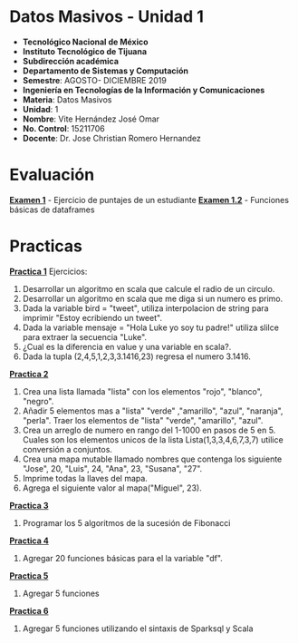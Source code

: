 # Datos Masivos - Unidad 1

 - **Tecnológico Nacional de México**
 - **Instituto Tecnológico de Tijuana**
 - **Subdirección académica**
 - **Departamento de Sistemas y Computación**
 - **Semestre**: AGOSTO- DICIEMBRE 2019
 - **Ingeniería en Tecnologías de la Información y Comunicaciones**
 - **Materia**: Datos Masivos
 - **Unidad**: 1
 - **Nombre**: Vite Hernández José Omar
 - **No. Control**: 15211706
 - **Docente**: Dr. Jose Christian Romero Hernandez

# Evaluación 
**[Examen 1](https://github.com/joseomarvite/BigData/blob/Unidad_1/Evaluacion/ExamenU1.scala)** - Ejercicio de puntajes de un estudiante 
**[Examen 1.2](https://github.com/joseomarvite/BigData/blob/Unidad_1/Evaluacion/ExamenU1.2.scala)** - Funciones básicas de dataframes 

# Practicas
[**Practica 1**](https://github.com/joseomarvite/BigData/blob/Unidad_1/Practicas_tareas/Practica%201/practica1.scala) 
Ejercicios:

 1. Desarrollar un algoritmo en scala que calcule el radio de un
    circulo.
 2. Desarrollar un algoritmo en scala que me diga si un numero es primo.
 3. Dada la variable bird = "tweet", utiliza interpolacion de string
    para imprimir "Estoy ecribiendo un tweet".
 4. Dada la variable mensaje = "Hola Luke yo soy tu padre!" utiliza
    slilce para extraer la secuencia "Luke".
 5. ¿Cual es la diferencia en value y una variable en scala?.
 6. Dada la tupla (2,4,5,1,2,3,3.1416,23) regresa el numero 3.1416.
 
**[Practica 2](https://github.com/joseomarvite/BigData/blob/Unidad_1/Practicas_tareas/Practica%202/practica2.scala)**
1. Crea una lista llamada "lista" con los elementos "rojo", "blanco", "negro".
2. Añadir 5 elementos mas a "lista" "verde" ,"amarillo", "azul", "naranja", "perla".
	Traer los elementos de "lista" "verde", "amarillo", "azul".
3.	Crea un arreglo de numero en rango del 1-1000 en pasos de 5 en 5.
	Cuales son los elementos unicos de la lista Lista(1,3,3,4,6,7,3,7) utilice conversión a 																		conjuntos.
4.	Crea una mapa mutable llamado nombres que contenga los siguiente "Jose", 20, 		   		"Luis", 24, "Ana", 23, "Susana", "27".
5.	Imprime todas la llaves del mapa.
6.	Agrega el siguiente valor al mapa("Miguel", 23).

**[Practica 3](https://github.com/joseomarvite/BigData/blob/Unidad_1/Practicas_tareas/Practica%203/practica3.scala)**
1. Programar los 5 algoritmos de la sucesión de Fibonacci

**[Practica 4](https://github.com/joseomarvite/BigData/blob/Unidad_1/Practicas_tareas/Practica%204/practica4.scala)** 
1. Agregar 20 funciones básicas para el la variable "df".

**[Practica 5](https://github.com/joseomarvite/BigData/blob/Unidad_1/Practicas_tareas/Practica%205/practica5.scala)**
1.	Agregar 5 funciones 

**[Practica 6](https://github.com/joseomarvite/BigData/blob/Unidad_1/Practicas_tareas/Practica%206/practica6.scala)**
1. Agregar 5 funciones utilizando el sintaxis de Sparksql y Scala 


```
